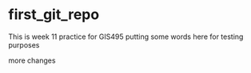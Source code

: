 # first_git_repo


This is week 11 practice for GIS495
putting some words here for testing purposes

more changes
